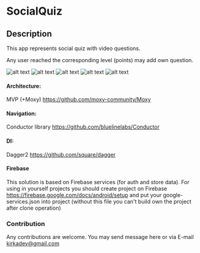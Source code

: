 # SocialQuiz

## Description
This app represents social quiz with video questions.

Any user reached the corresponding level (points) may add own question.


![alt text](https://github.com/kirkaDev/SocialQuiz/blob/master/app/src/debug/assets/screenshots/screen3.jpg?raw=true)
![alt text](https://github.com/kirkaDev/SocialQuiz/blob/master/app/src/debug/assets/screenshots/screen1.jpg?raw=true)
![alt text](https://github.com/kirkaDev/SocialQuiz/blob/master/app/src/debug/assets/screenshots/screen2.jpg?raw=true)
![alt text](https://github.com/kirkaDev/SocialQuiz/blob/master/app/src/debug/assets/screenshots/screen4.jpg?raw=true)
![alt text](https://github.com/kirkaDev/SocialQuiz/blob/master/app/src/debug/assets/screenshots/screen5.jpg?raw=true)

#### Architecture: 
MVP (+Moxy) https://github.com/moxy-community/Moxy

#### Navigation: 
Conductor library https://github.com/bluelinelabs/Conductor

#### DI:
Dagger2 
https://github.com/square/dagger

#### Firebase
This solution is based on Firebase services (for auth and store data).
For using in yourself projects you should create project on Firebase
https://firebase.google.com/docs/android/setup
and put your google-services.json into project (without this file you can't build own the project after clone operation)


### Contribution
Any contributions are welcome.
You may send message here or via E-mail kirkadev@gmail.com
